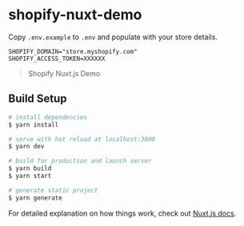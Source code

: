 # shopify-nuxt-demo

Copy `.env.example` to `.env` and populate with your store details.

```
SHOPIFY_DOMAIN="store.myshopify.com"
SHOPIFY_ACCESS_TOKEN=XXXXXX
```

> Shopify Nuxt.js Demo

## Build Setup

``` bash
# install dependencies
$ yarn install

# serve with hot reload at localhost:3000
$ yarn dev

# build for production and launch server
$ yarn build
$ yarn start

# generate static project
$ yarn generate
```

For detailed explanation on how things work, check out [Nuxt.js docs](https://nuxtjs.org).
